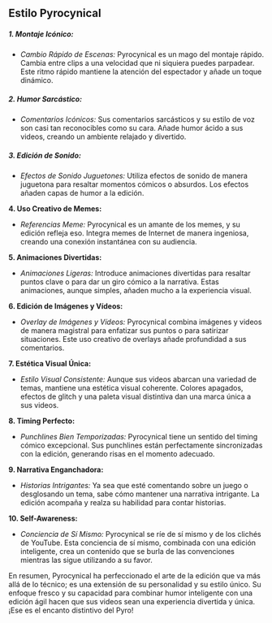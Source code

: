 ## Estilo Pyrocynical

##### **1. Montaje Icónico:**

- _Cambio Rápido de Escenas:_ Pyrocynical es un mago del montaje rápido. Cambia entre clips a una velocidad que ni siquiera puedes parpadear. Este ritmo rápido mantiene la atención del espectador y añade un toque dinámico.

##### **2. Humor Sarcástico:**

- _Comentarios Icónicos:_ Sus comentarios sarcásticos y su estilo de voz son casi tan reconocibles como su cara. Añade humor ácido a sus videos, creando un ambiente relajado y divertido.

##### **3. Edición de Sonido:**

- _Efectos de Sonido Juguetones:_ Utiliza efectos de sonido de manera juguetona para resaltar momentos cómicos o absurdos. Los efectos añaden capas de humor a la edición.

**4. Uso Creativo de Memes:**

- _Referencias Meme:_ Pyrocynical es un amante de los memes, y su edición refleja eso. Integra memes de Internet de manera ingeniosa, creando una conexión instantánea con su audiencia.

**5. Animaciones Divertidas:**

- _Animaciones Ligeras:_ Introduce animaciones divertidas para resaltar puntos clave o para dar un giro cómico a la narrativa. Estas animaciones, aunque simples, añaden mucho a la experiencia visual.

**6. Edición de Imágenes y Vídeos:**

- _Overlay de Imágenes y Vídeos:_ Pyrocynical combina imágenes y videos de manera magistral para enfatizar sus puntos o para satirizar situaciones. Este uso creativo de overlays añade profundidad a sus comentarios.

**7. Estética Visual Única:**

- _Estilo Visual Consistente:_ Aunque sus videos abarcan una variedad de temas, mantiene una estética visual coherente. Colores apagados, efectos de glitch y una paleta visual distintiva dan una marca única a sus videos.

**8. Timing Perfecto:**

- _Punchlines Bien Temporizadas:_ Pyrocynical tiene un sentido del timing cómico excepcional. Sus punchlines están perfectamente sincronizadas con la edición, generando risas en el momento adecuado.

**9. Narrativa Enganchadora:**

- _Historias Intrigantes:_ Ya sea que esté comentando sobre un juego o desglosando un tema, sabe cómo mantener una narrativa intrigante. La edición acompaña y realza su habilidad para contar historias.

**10. Self-Awareness:**

- _Conciencia de Sí Mismo:_ Pyrocynical se ríe de sí mismo y de los clichés de YouTube. Esta conciencia de sí mismo, combinada con una edición inteligente, crea un contenido que se burla de las convenciones mientras las sigue utilizando a su favor.

En resumen, Pyrocynical ha perfeccionado el arte de la edición que va más allá de lo técnico; es una extensión de su personalidad y su estilo único. Su enfoque fresco y su capacidad para combinar humor inteligente con una edición ágil hacen que sus videos sean una experiencia divertida y única. ¡Ese es el encanto distintivo del Pyro!